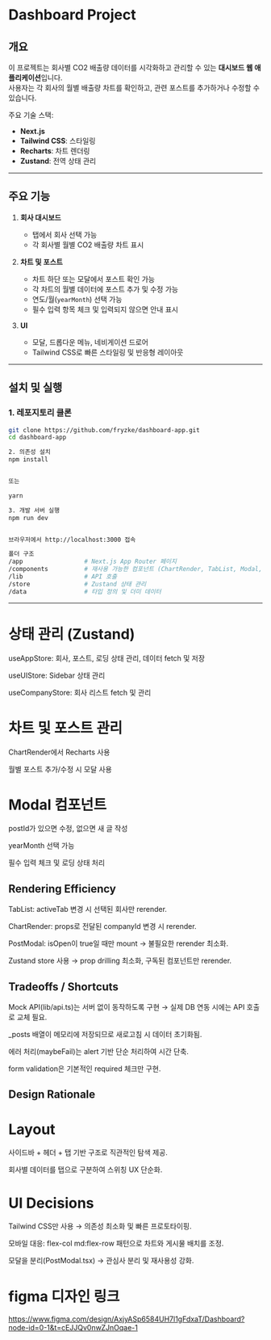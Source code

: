 # Dashboard Project

## 개요
이 프로젝트는 회사별 CO2 배출량 데이터를 시각화하고 관리할 수 있는 **대시보드 웹 애플리케이션**입니다.  
사용자는 각 회사의 월별 배출량 차트를 확인하고, 관련 포스트를 추가하거나 수정할 수 있습니다.

주요 기술 스택:
- **Next.js**
- **Tailwind CSS**: 스타일링
- **Recharts**: 차트 렌더링
- **Zustand**: 전역 상태 관리

---

## 주요 기능

1. **회사 대시보드**
   - 탭에서 회사 선택 가능
   - 각 회사별 월별 CO2 배출량 차트 표시

2. **차트 및 포스트**
   - 차트 하단 또는 모달에서 포스트 확인 가능
   - 각 차트의 월별 데이터에 포스트 추가 및 수정 가능
   - 연도/월(`yearMonth`) 선택 가능
   - 필수 입력 항목 체크 및 입력되지 않으면 안내 표시

3. **UI**
   - 모달, 드롭다운 메뉴, 네비게이션 드로어
   - Tailwind CSS로 빠른 스타일링 및 반응형 레이아웃

---

## 설치 및 실행

### 1. 레포지토리 클론
```bash
git clone https://github.com/fryzke/dashboard-app.git
cd dashboard-app

2. 의존성 설치
npm install


또는

yarn

3. 개발 서버 실행
npm run dev


브라우저에서 http://localhost:3000 접속

폴더 구조
/app                 # Next.js App Router 페이지
/components          # 재사용 가능한 컴포넌트 (ChartRender, TabList, Modal, SideBar 등)
/lib                 # API 호출
/store               # Zustand 상태 관리
/data                # 타입 정의 및 더미 데이터
```
---


# 상태 관리 (Zustand)

useAppStore: 회사, 포스트, 로딩 상태 관리, 데이터 fetch 및 저장

useUIStore: Sidebar 상태 관리

useCompanyStore: 회사 리스트 fetch 및 관리

# 차트 및 포스트 관리

ChartRender에서 Recharts 사용

월별 포스트 추가/수정 시 모달 사용

# Modal 컴포넌트

postId가 있으면 수정, 없으면 새 글 작성

yearMonth 선택 가능

필수 입력 체크 및 로딩 상태 처리


## Rendering Efficiency

 TabList: activeTab 변경 시 선택된 회사만 rerender.

 ChartRender: props로 전달된 companyId 변경 시 rerender.

 PostModal: isOpen이 true일 때만 mount → 불필요한 rerender 최소화.

 Zustand store 사용 → prop drilling 최소화, 구독된 컴포넌트만 rerender.

## Tradeoffs / Shortcuts

Mock API(lib/api.ts)는 서버 없이 동작하도록 구현 → 실제 DB 연동 시에는 API 호출로 교체 필요.

_posts 배열이 메모리에 저장되므로 새로고침 시 데이터 초기화됨.

에러 처리(maybeFail)는 alert 기반 단순 처리하여 시간 단축.

form validation은 기본적인 required 체크만 구현.

## Design Rationale

# Layout

사이드바 + 헤더 + 탭 기반 구조로 직관적인 탐색 제공.

회사별 데이터를 탭으로 구분하여 스위칭 UX 단순화.

# UI Decisions

Tailwind CSS만 사용 → 의존성 최소화 및 빠른 프로토타이핑.

모바일 대응: flex-col md:flex-row 패턴으로 차트와 게시물 배치를 조정.

모달을 분리(PostModal.tsx) → 관심사 분리 및 재사용성 강화.

# figma 디자인 링크
https://www.figma.com/design/AxjyASp6584UH7l1gFdxaT/Dashboard?node-id=0-1&t=cEJJQv0nwZJnOqae-1
